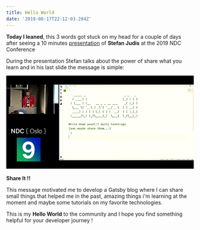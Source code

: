 ```yaml
---
title: Hello World
date: '2019-08-17T22:12:03.284Z'
---
```


**Today I leaned**, this 3 words got stuck on my head for a couple of days after seeing a 10 minutes [presentation](https://youtu.be/kIhITzw0CG8) of **Stefan Judis** at the 2019 NDC Conference

During the presentation Stefan talks about the power of share what you learn and in his last slide the message is simple:

![](./til.jpg)

**Share It !!**

This message motivated me to develop a Gatsby blog where I can share small things that helped me in the past, amazing things i'm learning at the moment and maybe some tutorials on my favorite technologies.

This is my **Hello World** to the community and I hope you find something helpful for your developer journey !
